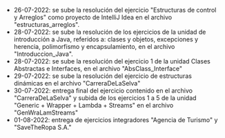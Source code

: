 - 26-07-2022: se sube la resolución del ejercicio "Estructuras de control y Arreglos" como proyecto de IntelliJ Idea en el archivo "estructuras_arreglos".
- 28-07-2022: se sube la resolución de los ejercicios de la unidad de introducción a Java, referidos a: clases y objetos, excepciones y herencia, polimorfismo y encapsulamiento, en el archivo "Introduccion_Java".
- 28-07-2022: se sube la resolución del ejercicio 1 de la unidad Clases Abstractas e Interfaces, en el archivo "AbsClass_Interface"
- 29-07-2022: se sube la resolución del ejercicio de estructuras dinámicas en el archivo "CarreraDeLaSelva"
- 30-07-2022: entrega final del ejercicio contenido en el archivo "CarreraDeLaSelva" y subida de los ejercicios 1 a 5 de la unidad "Generic + Wrapper + Lambda + Streams" en el 
archivo "GenWraLamStreams"
- 01-08-2022: entrega de ejercicios integradores "Agencia de Turismo" y "SaveTheRopa S.A."

